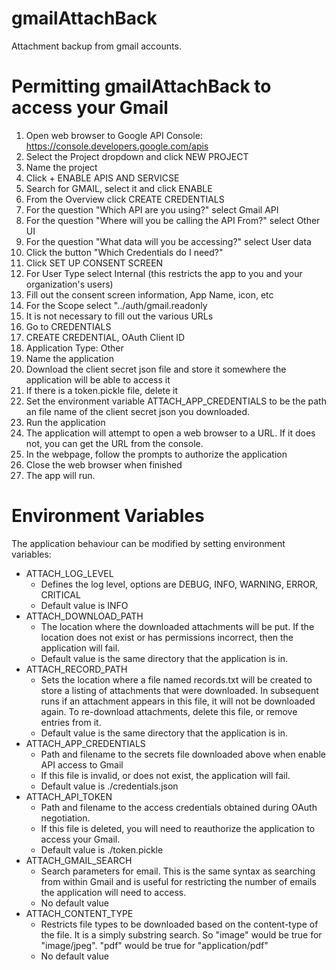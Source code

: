 # gmailAttachBack
Attachment backup from gmail accounts.

# Permitting gmailAttachBack to access your Gmail
1. Open web browser to Google API Console: https://console.developers.google.com/apis
1. Select the Project dropdown and click NEW PROJECT
1. Name the project
1. Click + ENABLE APIS AND SERVICSE
1. Search for GMAIL, select it and click ENABLE
1. From the Overview click CREATE CREDENTIALS
1. For the question "Which API are you using?" select Gmail API
1. For the question "Where will you be calling the API From?" select Other UI
1. For the question "What data will you be accessing?" select User data
1. Click the button "Which Credentials do I need?"
1. Click SET UP CONSENT SCREEN
1. For User Type select Internal (this restricts the app to you and your organization's users)
1. Fill out the consent screen information, App Name, icon, etc
1. For the Scope select "../auth/gmail.readonly
1. It is not necessary to fill out the various URLs
1. Go to CREDENTIALS
1. CREATE CREDENTIAL, OAuth Client ID
1. Application Type: Other
1. Name the application
1. Download the client secret json file and store it somewhere the application will be able to access it
1. If there is a token.pickle file, delete it
1. Set the environment variable ATTACH_APP_CREDENTIALS to be the path an file name of the client secret json you downloaded.
1. Run the application
1. The application will attempt to open a web browser to a URL. If it does not, you can get the URL from the console.
1. In the webpage, follow the prompts to authorize the application
1. Close the web browser when finished
1. The app will run.

# Environment Variables
The application behaviour can be modified by setting environment variables:
* ATTACH_LOG_LEVEL
  * Defines the log level, options are DEBUG, INFO, WARNING, ERROR, CRITICAL
  * Default value is INFO
* ATTACH_DOWNLOAD_PATH
  * The location where the downloaded attachments will be put. If the location does not exist or has permissions incorrect, then the application will fail.
  * Default value is the same directory that the application is in.
* ATTACH_RECORD_PATH
  * Sets the location where a file named records.txt will be created to store a listing of attachments that were downloaded. In subsequent runs if an attachment appears in this file, it will not be downloaded again. To re-download attachments, delete this file, or remove entries from it.
  * Default value is the same directory that the application is in.
* ATTACH_APP_CREDENTIALS
  * Path and filename to the secrets file downloaded above when enable API access to Gmail
  * If this file is invalid, or does not exist, the application will fail.
  * Default value is ./credentials.json
* ATTACH_API_TOKEN
  * Path and filename to the access credentials obtained during OAuth negotiation.
  * If this file is deleted, you will need to reauthorize the application to access your Gmail.
  * Default value is ./token.pickle
* ATTACH_GMAIL_SEARCH
  * Search parameters for email. This is the same syntax as searching from within Gmail and is useful for restricting the number of emails the application will need to access.
  * No default value
* ATTACH_CONTENT_TYPE
  * Restricts file types to be downloaded based on the content-type of the file. It is a simply substring search. So "image" would be true for "image/jpeg". "pdf" would be true for "application/pdf"
  * No default value

